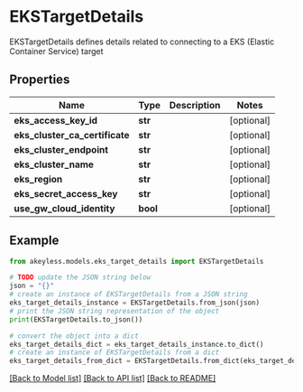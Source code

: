 # EKSTargetDetails

EKSTargetDetails defines details related to connecting to a EKS (Elastic Container Service) target

## Properties

Name | Type | Description | Notes
------------ | ------------- | ------------- | -------------
**eks_access_key_id** | **str** |  | [optional] 
**eks_cluster_ca_certificate** | **str** |  | [optional] 
**eks_cluster_endpoint** | **str** |  | [optional] 
**eks_cluster_name** | **str** |  | [optional] 
**eks_region** | **str** |  | [optional] 
**eks_secret_access_key** | **str** |  | [optional] 
**use_gw_cloud_identity** | **bool** |  | [optional] 

## Example

```python
from akeyless.models.eks_target_details import EKSTargetDetails

# TODO update the JSON string below
json = "{}"
# create an instance of EKSTargetDetails from a JSON string
eks_target_details_instance = EKSTargetDetails.from_json(json)
# print the JSON string representation of the object
print(EKSTargetDetails.to_json())

# convert the object into a dict
eks_target_details_dict = eks_target_details_instance.to_dict()
# create an instance of EKSTargetDetails from a dict
eks_target_details_from_dict = EKSTargetDetails.from_dict(eks_target_details_dict)
```
[[Back to Model list]](../README.md#documentation-for-models) [[Back to API list]](../README.md#documentation-for-api-endpoints) [[Back to README]](../README.md)


